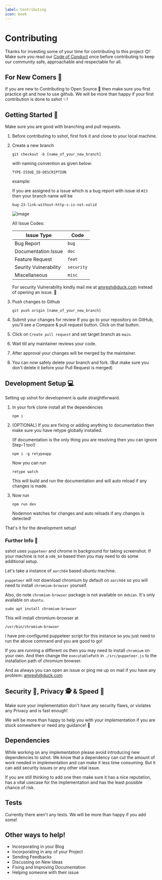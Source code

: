 ```yaml
---
label: Contributing
icon: book
---
```

# Contributing

Thanks for investing some of your time for contributing to this project :blush:! Make sure you read our [Code of Conduct](./CODE_OF_CONDUCT.md) once before contributing to keep our community safe, approachable and respectable for all.

## For New Comers 👋

If you are new to Contributing to Open Source :confetti_ball: then make sure you first practice git and how to use github. We will be more than happy if your first contribution is done to sshot :sparkles:!

## Getting Started 🚀

Make sure you are good with branching and pull requests.

1) Before contributing to sshot, first fork it and clone to your local machine.

2) Create a new branch 

   `git checkout -b [name_of_your_new_branch]`

   with naming convention as given below:

   `TYPE-ISSUE_ID-DESCRIPTION`

   example:
 
   If you are assigned to a issue which is a bug report with issue id `#23` then your branch name will be
 
   ```
   bug-23-link-without-http-s-is-not-valid
   ```
 
   ![image](https://user-images.githubusercontent.com/35039730/153134660-88425451-6d43-4fa9-ac49-2d5c24e23fd6.png)
 
   All Issue Codes:
 
   | Issue Type            | Code       |
   | --------------------- | ---------- |
   | Bug Report            | `bug`      |
   | Documentation Issue   | `doc`      |
   | Feature Request       | `feat`     |
   | Seurity Vulnerability | `security` |
   | Miscellaneous         | `misc`     |
 
   For security Vulnerability kindly mail me at [amresh@duck.com](mailto:amresh@duck.com) instead of opening an issue. 🤝

3) Push changes to Github
   ```
   git push origin [name_of_your_new_branch]
   ```

4) Submit your changes for review If you go to your repository on GitHub, you'll see a Compare & pull request button. Click on that button.

5) Click on `Create pull request` and set target branch as `main`.

6) Wait till any maintainer reviews your code.

7) After approval your changes will be merged by the maintainer.

8) You can now safely delete your branch and fork. (But make sure you don't delete it before your Pull Request is merged)

## Development Setup 💻

Setting up sshot for development is quite straightforward.

1) In your fork clone install all the dependencies
   
   ```
   npm i
   ```

2) (OPTIONAL) If you are fixing or adding anything to documentation then make sure you have retype globally installed. 

   (If documentation is the only thing you are resolving then you can ignore Step-1 too!)

   ```
   npm i -g retypeapp
   ```

   Now you can run 
   
   ```retype watch```

   This will build and run the documentation and will auto reload if any changes is made.

3) Now run
   
   ```
   npm run dev
   ```

   Nodemon watches for changes and auto reloads if any changes is detected!

That's it for the development setup!

### Further Info 🔧

sshot uses `puppeteer` and chrome in background for taking screenshot. If your machine is not a `x86_64` based then you may need to do some additional setup.

Let's take a instance of `aarch64` based ubuntu machine.

`puppeteer` will not download chromium by default on `aarch64` so you will need to install `chromium-browser` yourself.

Also, do note `chromium-browser` package is not available on `debian`. It's only available on `ubuntu`.

```
sudo apt install chromium-browser
```

This will install chromium-browser at

```
/usr/bin/chromium-browser
```

I have pre-configured puppeteer script for this instance so you just need to run the above command and you are good to go!

If you are running a different os then you may need to install `chromium` on your own. And then change the `executablePath` in `./src/puppeteer.js` to the installation path of chromium browser.

And as always you can open an issue or ping me up on mail if you have any problem: [amresh@duck.com](mailto:amresh@duck.com)

## Security 🔐, Privacy 🕵️ & Speed 🚀

Make sure your implementation don't have any security flaws, or violates any Privacy and is fast enough! 

We will be more than happy to help you with your implementation if you are stuck somewhere or need any guidance! 🤗

## Dependencies

While working on any implementation please avoid introducing new dependencies to sshot. We know that a dependency can cut the amount of work needed in implementation and can make it less time consuming. But it can add security issues or any other vital issue.

If you are still thinking to add one then make sure it has a nice reputation, has a vital usecase for the implementation and has the least possible chance of risk.

## Tests

Currently there aren't any tests. We will be more than happy if you add some!

## Other ways to help!

- Incorporating in your Blog
- Incorporating in any of your Project
- Sending Feedbacks
- Discussing on New Ideas
- Fixing and Improving Documentation
- Helping someone with their issue